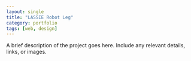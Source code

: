 ```yaml
---
layout: single
title: "LASSIE Robot Leg"
category: portfolio
tags: [web, design]
---
```


A brief description of the project goes here. Include any relevant details, links, or images.